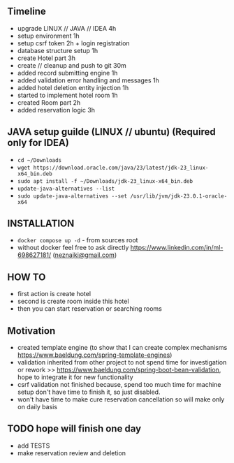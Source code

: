 ## Timeline
 * upgrade LINUX // JAVA // IDEA 4h
 * setup environment 1h
 * setup csrf token 2h + login registration
 * database structure setup 1h
 * create Hotel part 3h
 * create // cleanup and push to git 30m
 * added record submitting engine 1h
 * added validation error handling and messages 1h
 * added hotel deletion entity injection 1h
 * started to implement hotel room 1h
 * created Room part 2h
 * added reservation logic 3h

## JAVA setup guilde (LINUX // ubuntu) (Required only for IDEA)
 * ```cd ~/Downloads```
 * ```wget https://download.oracle.com/java/23/latest/jdk-23_linux-x64_bin.deb```
 * ```sudo apt install -f ~/Downloads/jdk-23_linux-x64_bin.deb```
 * ```update-java-alternatives --list```
 * ```sudo update-java-alternatives --set /usr/lib/jvm/jdk-23.0.1-oracle-x64```

## INSTALLATION
 * ```docker compose up -d``` - from sources root
 * without docker feel free to ask directly https://www.linkedin.com/in/ml-698627181/ (neznajki@gmail.com)

## HOW TO
* first action is create hotel
* second is create room inside this hotel
* then you can start reservation or searching rooms

## Motivation
 * created template engine (to show that I can create complex mechanisms https://www.baeldung.com/spring-template-engines)
 * validation inherited from other project to not spend time for investigation or rework >> https://www.baeldung.com/spring-boot-bean-validation, hope to integrate it for new functionality
 * csrf validation not finished because, spend too much time for machine setup don't have time to finish it, so just disabled.
 * won't have time to make cure reservation cancellation so will make only on daily basis

## TODO hope will finish one day
 * add TESTS
 * make reservation review and deletion